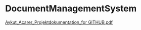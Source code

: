 # DocumentManagementSystem
[Aykut_Acarer_Projektdokumentation_for GITHUB.pdf](https://github.com/AykutAcarer/DocumentManagementSystem/files/9299096/Aykut_Acarer_Projektdokumentation_for.GITHUB.pdf)

